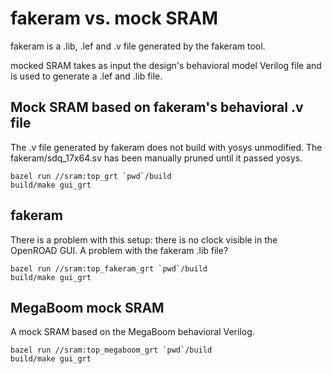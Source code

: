 fakeram vs. mock SRAM
=====================

fakeram is a .lib, .lef and .v file generated by the fakeram tool.

mocked SRAM takes as input the design's behavioral model Verilog file and is used to generate a .lef and .lib file.

Mock SRAM based on fakeram's behavioral .v file
-----------------------------------------------

The .v file generated by fakeram does not build with yosys unmodified. The fakeram/sdq_17x64.sv has been manually pruned until it passed yosys.

    bazel run //sram:top_grt `pwd`/build
    build/make gui_grt

fakeram
-------

There is a problem with this setup: there is no clock visible in the OpenROAD GUI. A problem with the fakeram .lib file?

    bazel run //sram:top_fakeram_grt `pwd`/build
    build/make gui_grt


MegaBoom mock SRAM
------------------

A mock SRAM based on the MegaBoom behavioral Verilog.

    bazel run //sram:top_megaboom_grt `pwd`/build
    build/make gui_grt
